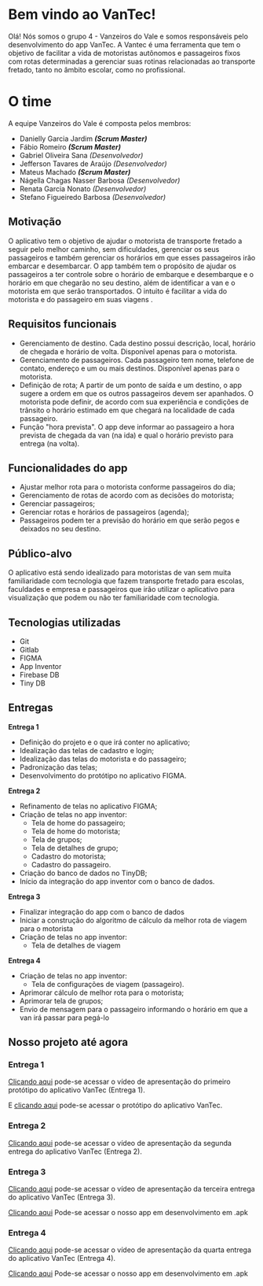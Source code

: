﻿# Bem vindo ao VanTec!

Olá! Nós somos o grupo 4 - Vanzeiros do Vale e somos responsáveis pelo  desenvolvimento do app VanTec.
A Vantec é uma ferramenta que tem o objetivo de facilitar a vida de motoristas autônomos e passageiros fixos com rotas determinadas a gerenciar suas rotinas relacionadas ao transporte fretado, tanto no âmbito escolar, como no profissional.

# O time

A equipe Vanzeiros do Vale é composta pelos membros:

- Danielly Garcia Jardim ***(Scrum Master)***
- Fábio Romeiro ***(Scrum Master)***
-  Gabriel Oliveira Sana *(Desenvolvedor)*
-  Jefferson Tavares de Araújo *(Desenvolvedor)*
-  Mateus Machado ***(Scrum Master)***
- Nágella Chagas Nasser Barbosa *(Desenvolvedor)*
-  Renata Garcia Nonato *(Desenvolvedor)*
- Stefano Figueiredo Barbosa *(Desenvolvedor)*

## Motivação

O aplicativo tem o objetivo de ajudar o motorista de transporte fretado a seguir pelo melhor caminho, sem dificuldades, gerenciar os seus passageiros e também gerenciar os horários em que esses passageiros irão embarcar e desembarcar. O app também tem o propósito de ajudar os passageiros a ter controle sobre o horário de embarque e desembarque e o horário em que chegarão no seu destino, além de identificar a van e o motorista em que serão transportados. O intuito é facilitar a vida do motorista e do passageiro em suas viagens
.
## Requisitos funcionais
- Gerenciamento de destino. Cada destino possui descrição, local, horário de chegada e horário de volta. Disponível apenas para o motorista.
- Gerenciamento de passageiros. Cada passageiro tem nome, telefone de contato, endereço e um ou mais destinos. Disponível apenas para o motorista.
- Definição de rota; A partir de um ponto de saída e um destino, o app sugere a ordem em que os outros passageiros devem ser apanhados. O motorista pode definir, de acordo com sua experiência e condições de trânsito o horário estimado em que chegará na localidade de cada passageiro.
- Função "hora prevista". O app deve informar ao passageiro a hora prevista de chegada da van (na ida) e qual o horário previsto para entrega (na volta).

## Funcionalidades do app

- Ajustar melhor rota para o motorista conforme passageiros do dia;
- Gerenciamento de rotas de acordo com as decisões do motorista;
- Gerenciar passageiros;
- Gerenciar rotas e horários de passageiros (agenda);
-  Passageiros podem ter a previsão do horário em que serão pegos e deixados no seu destino.

## Público-alvo

O aplicativo está sendo idealizado para motoristas de van sem muita familiaridade com tecnologia que fazem transporte fretado para escolas, faculdades e empresa e passageiros que irão utilizar o aplicativo para visualização que podem ou não ter familiaridade com tecnologia.
## Tecnologias utilizadas
- Git
- Gitlab
- FIGMA
- App Inventor
- Firebase DB
- Tiny DB

## Entregas

**Entrega 1**

- Definição do projeto e o que irá conter no aplicativo;
- Idealização das telas de cadastro e login;
- Idealização das telas do motorista e do passageiro;
- Padronização das telas;
- Desenvolvimento do protótipo no aplicativo FIGMA.

**Entrega 2**

- Refinamento de telas no aplicativo FIGMA; 
- Criação de telas no app inventor:
	- Tela de home do passageiro;
	- Tela de home do motorista;
	- Tela de grupos;
	- Tela de detalhes de grupo;
	- Cadastro do motorista;
	- Cadastro do passageiro.
- Criação do banco de dados no TinyDB;
- Início da integração do app inventor com o banco de dados.

**Entrega 3**

- Finalizar integração do app com o banco de dados
- Iniciar a construção do algoritmo de cálculo da melhor rota de viagem para o motorista
- Criação de telas no app inventor:
	- Tela de detalhes de viagem

**Entrega 4**
- Criação de telas no app inventor:
	- Tela de configurações de viagem (passageiro).
- Aprimorar cálculo de melhor rota para o motorista;
- Aprimorar tela de grupos;
- Envio de mensagem para o passageiro informando o horário em que a van irá passar para pegá-lo

## Nosso projeto até agora

### Entrega 1

[Clicando aqui](https://www.youtube.com/watch?v=VUH1oMZqjPI&feature=youtu.be&ab_channel=MAELZERA) pode-se acessar o vídeo de apresentação do primeiro protótipo do aplicativo VanTec (Entrega 1).


E [clicando aqui](https://www.figma.com/proto/z0x3JJRZZzfIK97mKbpoSF/VANTEC---OFICIAL-(USAR-ESSE)?node-id=95%3A8405&scaling=scale-down) pode-se acessar o protótipo do aplicativo VanTec.

### Entrega 2

[Clicando aqui](https://youtu.be/H7Y1k5Pi1gE) pode-se acessar o vídeo de apresentação da segunda entrega do aplicativo VanTec (Entrega 2).


### Entrega 3

[Clicando aqui](https://www.youtube.com/watch?v=ZSG00gMPchg) pode-se acessar o vídeo de apresentação da terceira entrega do aplicativo VanTec (Entrega 3).

[Clicando aqui](https://drive.google.com/file/d/1l4eW_3MVMtjBxQAigrF-izA269RPKTh0/view?usp=sharing) Pode-se acessar o nosso app em desenvolvimento em .apk

### Entrega 4

[Clicando aqui](https://www.youtube.com/watch?v=AgJ1X9Yq5Bk) pode-se acessar o vídeo de apresentação da quarta entrega do aplicativo VanTec (Entrega 4).

[Clicando aqui](https://drive.google.com/file/d/115gfOVAVq9gd7nhT4dMTEEgBeEs42S1x/view?usp=sharing) Pode-se acessar o nosso app em desenvolvimento em .apk






